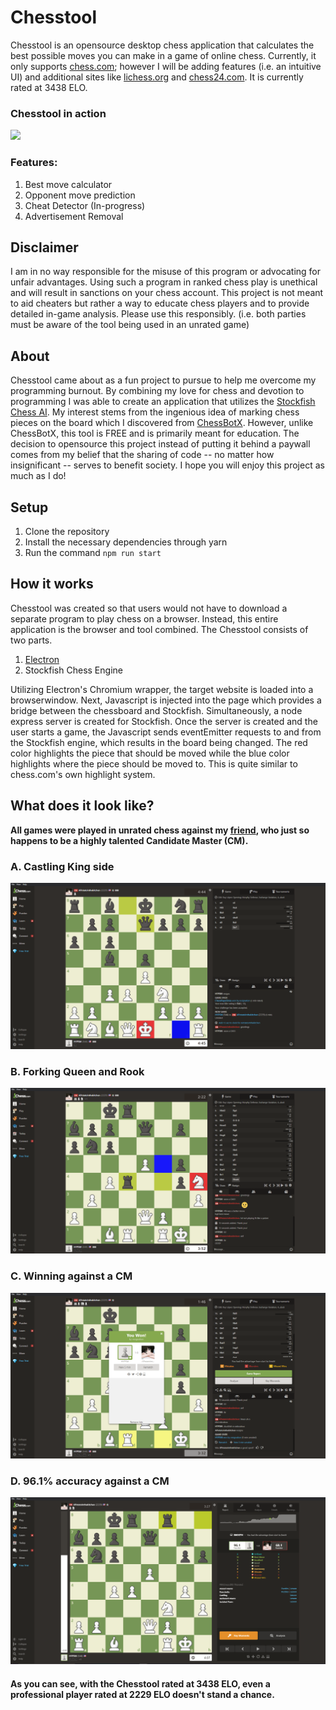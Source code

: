 # Chesstool
Chesstool is an opensource desktop chess application that calculates the best possible moves you can make in a game of online chess. Currently, it only supports [chess.com](https://chess.com/); however I will be adding features (i.e. an intuitive UI) and additional sites like [lichess.org](https://lichess.org/) and [chess24.com](https://chess24.com/). It is currently rated at 3438 ELO.

### Chesstool in action
![](https://media.giphy.com/media/RfWEM0wFboL3y0r1e9/giphy.gif)

### Features:
1. Best move calculator
2. Opponent move prediction
3. Cheat Detector (In-progress)
4. Advertisement Removal

## Disclaimer
I am in no way responsible for the misuse of this program or advocating for unfair advantages. Using such a program in ranked chess play is unethical and will result in sanctions on your chess account. This project is not meant to aid cheaters but rather a way to educate chess players and to provide detailed in-game analysis. Please use this responsibly. (i.e. both parties must be aware of the tool being used in an unrated game)

## About
Chesstool came about as a fun project to pursue to help me overcome my programming burnout. By combining my love for chess and devotion to programming I was able to create an application that utilizes the [Stockfish Chess AI](https://github.com/official-stockfish/Stockfish). My interest stems from the ingenious idea of marking chess pieces on the board which I discovered from [ChessBotX](https://chess-bot.com/). However, unlike ChessBotX, this tool is FREE and is primarily meant for education. The decision to opensource this project instead of putting it behind a paywall comes from my belief that the sharing of code -- no matter how insignificant -- serves to benefit society. I hope you will enjoy this project as much as I do!

## Setup
1. Clone the repository
2. Install the necessary dependencies through yarn
3. Run the command `npm run start`

## How it works
Chesstool was created so that users would not have to download a separate program to play chess on a browser. Instead, this entire application is the browser and tool combined. The Chesstool consists of two parts.

1. [Electron](https://github.com/electron/electron)
2. Stockfish Chess Engine

Utilizing Electron's Chromium wrapper, the target website is loaded into a browserwindow. Next, Javascript is injected into the page which provides a bridge between the chessboard and Stockfish. Simultaneously, a node express server is created for Stockfish. Once the server is created and the user starts a game, the Javascript sends eventEmitter requests to and from the Stockfish engine, which results in the board being changed. The red color highlights the piece that should be moved while the blue color highlights where the piece should be moved to. This is quite similar to chess.com's own highlight system.

## What does it look like?
**All games were played in unrated chess against my [friend](https://github.com/pratikplayer), who just so happens to be a highly talented Candidate Master (CM).**
### A. Castling King side
![Castling King side](./assets/castle.png)
### B. Forking Queen and Rook
![Forking Queen and Rook](./assets/fork.png)
### C. Winning against a CM
![Winning against a titled player](./assets/win.png)
### D. 96.1% accuracy against a CM
![Winning against a titled player](./assets/analysis.png)

#### As you can see, with the Chesstool rated at 3438 ELO, even a professional player rated at 2229 ELO doesn't stand a chance.